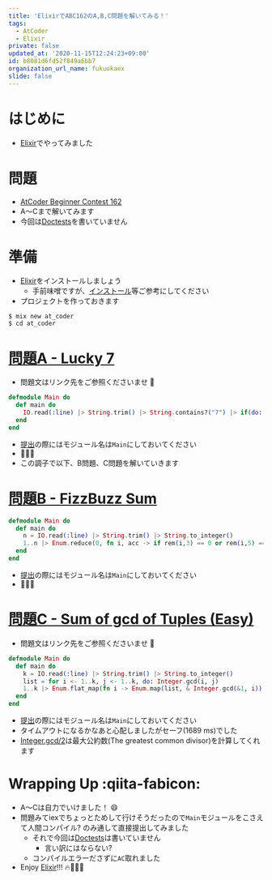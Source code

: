 ```yaml
---
title: 'ElixirでABC162のA,B,C問題を解いてみる！'
tags:
  - AtCoder
  - Elixir
private: false
updated_at: '2020-11-15T12:24:23+09:00'
id: b8081d6fd52f849a6bb7
organization_url_name: fukuokaex
slide: false
---
```

# はじめに

- [Elixir](https://elixir-lang.org/)でやってみました


# 問題
- [AtCoder Beginner Contest 162](https://atcoder.jp/contests/abc162)
- A〜Cまで解いてみます
- 今回は[Doctests](https://elixir-lang.org/getting-started/mix-otp/docs-tests-and-with.html#doctests)を書いていません

# 準備
- [Elixir](https://elixir-lang.org/)をインストールしましょう
    - 手前味噌ですが、[インストール](https://qiita.com/torifukukaiou/items/d04d0273749c41eb50af#0-%E3%82%A4%E3%83%B3%E3%82%B9%E3%83%88%E3%83%BC%E3%83%AB)等ご参考にしてください
- プロジェクトを作っておきます

```console
$ mix new at_coder
$ cd at_coder
```

# [問題A - Lucky 7](https://atcoder.jp/contests/abc162/tasks/abc162_a)
- 問題文はリンク先をご参照くださいませ :bow:

```elixir
defmodule Main do
  def main do
    IO.read(:line) |> String.trim() |> String.contains?("7") |> if(do: "Yes", else: "No") |> IO.puts
  end
end
```

- [提出](https://atcoder.jp/contests/abc162/submissions/17687750)の際にはモジュール名は`Main`にしておいてください
- :tada::tada::tada:
- この調子で以下、B問題、C問題を解いていきます

# [問題B - FizzBuzz Sum](https://atcoder.jp/contests/abc162/tasks/abc162_b)

```elixir
defmodule Main do
  def main do
    n = IO.read(:line) |> String.trim() |> String.to_integer()
    1..n |> Enum.reduce(0, fn i, acc -> if rem(i,3) == 0 or rem(i,5) == 0, do: acc, else: acc + i end) |> IO.puts()
  end
end
```

- [提出](https://atcoder.jp/contests/abc162/submissions/17687605)の際にはモジュール名は`Main`にしておいてください
- :tada::tada::tada:


# [問題C - Sum of gcd of Tuples (Easy)](https://atcoder.jp/contests/abc162/tasks/abc162_c)
- 問題文はリンク先をご参照くださいませ :bow:


```elixir
defmodule Main do
  def main do
    k = IO.read(:line) |> String.trim() |> String.to_integer()
    list = for i <- 1..k, j <- 1..k, do: Integer.gcd(i, j)
    1..k |> Enum.flat_map(fn i -> Enum.map(list, & Integer.gcd(&1, i)) end) |> Enum.sum |> IO.puts
  end
end
```


- [提出](https://atcoder.jp/contests/abc162/submissions/17693015)の際にはモジュール名は`Main`にしておいてください
- タイムアウトになるかなあと心配しましたがセーフ(1689 ms)でした
- [Integer.gcd/2](https://hexdocs.pm/elixir/Integer.html#gcd/2)は最大公約数(The greatest common divisor)を計算してくれます


# Wrapping Up :qiita-fabicon: 
- A〜Cは自力でいけました！ :smile:
- 問題みてiexでちょっとためして行けそうだったので`Main`モジュールをこさえて人間コンパイル? のみ通して直接提出してみました
    - それで今回は[Doctests](https://elixir-lang.org/getting-started/mix-otp/docs-tests-and-with.html#doctests)は書いていません
        - 言い訳にはならない?
    - コンパイルエラーださずに`AC`取れました
- Enjoy [Elixir](https://elixir-lang.org/)!!! :fire::rocket::rocket::rocket:
